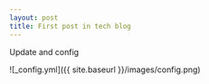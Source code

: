```yaml
---
layout: post
title: First post in tech blog
---
```


Update and config

![_config.yml]({{ site.baseurl }}/images/config.png)
